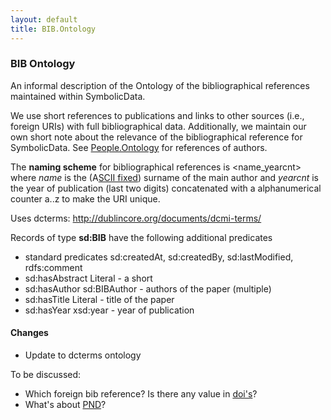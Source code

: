 ```yaml
---
layout: default
title: BIB.Ontology
---
```


### BIB Ontology

An informal description of the Ontology of the bibliographical references maintained within SymbolicData.

We use short references to publications and links to other sources (i.e., foreign URIs) with full bibliographical data. Additionally, we maintain our own short note about the relevance of the bibliographical reference for SymbolicData. See [People.Ontology](People.Ontology "wikilink") for references of authors.

The **naming scheme** for bibliographical references is <name_yearcnt> where *name* is the (A[SCII fixed](Naming "wikilink")) surname of the main author and *yearcnt* is the year of publication (last two digits) concatenated with a alphanumerical counter a..z to make the URI unique.

Uses dcterms: <http://dublincore.org/documents/dcmi-terms/>

Records of type **sd:BIB** have the following additional predicates

-   standard predicates sd:createdAt, sd:createdBy, sd:lastModified, rdfs:comment
-   sd:hasAbstract Literal - a short
-   sd:hasAuthor sd:BIBAuthor - authors of the paper (multiple)
-   sd:hasTitle Literal - title of the paper
-   sd:hasYear xsd:year - year of publication

#### Changes

-   Update to dcterms ontology

To be discussed:

-   Which foreign bib reference? Is there any value in [doi's](http://www.doi.org)?
-   What's about [PND](http://de.wikipedia.org/wiki/Personennamendatei)?

